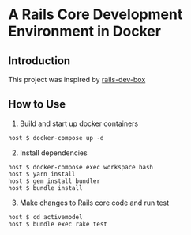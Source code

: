 # A Rails Core Development Environment in Docker

## Introduction

This project was inspired by [rails-dev-box](https://github.com/rails/rails-dev-box)

## How to Use

1. Build and start up docker containers

```
host $ docker-compose up -d
```

2. Install dependencies

```
host $ docker-compose exec workspace bash
host $ yarn install
host $ gem install bundler
host $ bundle install
```

3. Make changes to Rails core code and run test

```
host $ cd activemodel
host $ bundle exec rake test
```
